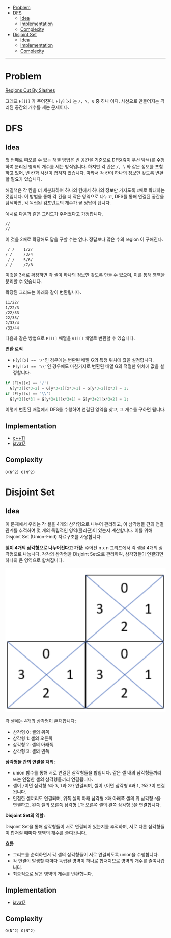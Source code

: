 - [Problem](#problem)
- [DFS](#dfs)
  - [Idea](#idea)
  - [Implementation](#implementation)
  - [Complexity](#complexity)
- [Disjoint Set](#disjoint-set)
  - [Idea](#idea-1)
  - [Implementation](#implementation-1)
  - [Complexity](#complexity-1)

-----

# Problem

[Regions Cut By Slashes](https://leetcode.com/problems/regions-cut-by-slashes/)

그래프 `F[][]` 가 주어진다. `F[y][x]` 는 `/, \, 0` 중 하나 이다. 사선으로 만들어지는 격리된 공간의 개수를 세는 문제이다.

# DFS

## Idea

첫 번째로 떠오를 수 있는 해결 방법은 빈 공간을 기준으로 DFS(깊이 우선 탐색)를 수행하여 분리된 영역의 개수를 세는 방식입니다. 하지만 각 칸은 `/, \` 와 같은 정보를 포함하고 있어, 빈 칸과 사선이 겹쳐져 있습니다. 따라서 각 칸이 하나의 정보만 갖도록 변환할 필요가 있습니다.

해결책은 각 칸을 더 세분화하여 하나의 칸에서 하나의 정보만 가지도록 `3`배로 확대하는 것입니다. 이 방법을 통해 각 칸을 더 작은 영역으로 나누고, DFS를 통해 연결된 공간을 탐색하면, 각 독립된 컴포넌트의 개수가 곧 정답이 됩니다.

예시로 다음과 같은 그리드가 주어졌다고 가정합니다.

```
// 
//
```

이 것을 2배로 확장해도 답을 구할 수는 없다. 정답보다 많은 수의 region 이 구해진다.

```
 / /    1/2/
/ /     /3/4 
 / /    5/6/
/ /     /7/8
```

이것을 3배로 확장하면 각 셀이 하나의 정보만 갖도록 만들 수 있으며, 이를 통해 영역을 분리할 수 있습니다.

확장된 그리드는 아래와 같이 변환됩니다.

```
11/22/  
1/22/3
/22/33
22/33/
2/33/4
/33/44
```

다음과 같은 방법으로 `F[][]` 배열을 `G[][]` 배열로 변환할 수 있습니다.

**변환 로직**
- `F[y][x] == '/'`인 경우에는 변환된 배열 G의 특정 위치에 값을 설정합니다.
- `F[y][x] == '\\'`인 경우에도 마찬가지로 변환된 배열 G의 적절한 위치에 값을 설정합니다.

```c
if (F[y][x] == '/')
  G[y*3][x*3+2] = G[y*3+1][x*3+1] = G[y*3+2][x*3] = 1;
if (F[y][x] == '\\')
  G[y*3][x*3] = G[y*3+1][x*3+1] = G[y*3+2][x*3+2] = 1;
```

이렇게 변환된 배열에서 DFS를 수행하여 연결된 영역을 찾고, 그 개수를 구하면 됩니다.

## Implementation

- [c++11](a.cpp)
- [java17](MainApp.java)

## Complexity

```
O(N^2) O(N^2)
```

# Disjoint Set

## Idea

이 문제에서 우리는 각 셀을 4개의 삼각형으로 나누어 관리하고, 이 삼각형들 간의 연결 관계를 추적하여 몇 개의 독립적인 영역(폴리곤)이 있는지 계산합니다. 이를 위해 Disjoint Set (Union-Find) 자료구조를 사용합니다.

**셀이 4개의 삼각형으로 나누어진다고 가정:** 주어진 n x n 그리드에서 각 셀을 4개의 삼각형으로 나눕니다. 각각의 삼각형을 Disjoint Set으로 관리하여, 삼각형들이 연결되면 하나의 큰 영역으로 합쳐집니다.

![](img/2024-10-13-09-29-26.png)

각 셀에는 4개의 삼각형이 존재합니다:

- 삼각형 0: 셀의 위쪽
- 삼각형 1: 셀의 오른쪽
- 삼각형 2: 셀의 아래쪽
- 삼각형 3: 셀의 왼쪽

**삼각형들 간의 연결을 처리:**

- union 함수를 통해 서로 연결된 삼각형들을 합칩니다. 같은 셀 내의 삼각형들끼리 또는 인접한 셀의 삼각형들끼리 연결됩니다.
- 셀이 `/`이면 삼각형 `0`과 `3`, `1`과 `2`가 연결되며, 셀이 `\`이면 삼각형 `0`과 `1`, `2`와 `3`이 연결됩니다.
- 인접한 셀끼리도 연결되며, 위쪽 셀의 아래 삼각형 `2`과 아래쪽 셀의 위 삼각형 `0`을 연결하고, 왼쪽 셀의 오른쪽 삼각형 `1`과 오른쪽 셀의 왼쪽 삼각형 `3`을 연결합니다.

**Disjoint Set의 역할:**

Disjoint Set을 통해 삼각형들이 서로 연결되어 있는지를 추적하며, 서로 다른 삼각형들이 합쳐질 때마다 영역의 개수를 줄여갑니다.

**흐름**

- 그리드를 순회하면서 각 셀의 삼각형들이 서로 연결되도록 union을 수행합니다.
- 각 연결이 발생할 때마다 독립된 영역이 하나로 합쳐지므로 영역의 개수를 줄여나갑니다.
- 최종적으로 남은 영역의 개수를 반환합니다.

## Implementation

- [java17](MainApp.java)

## Complexity

```
O(N^2) O(N^2)
```
